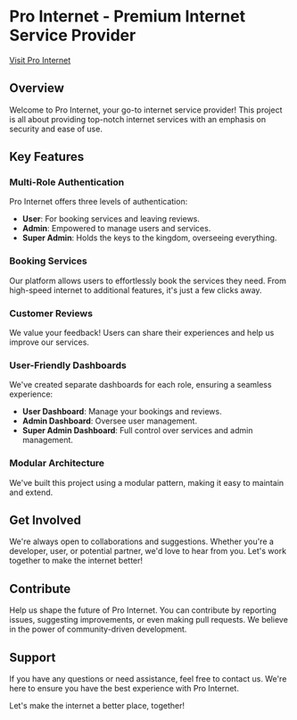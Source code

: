 
# Pro Internet - Premium Internet Service Provider

[Visit Pro Internet](https://pro-internet.vercel.app/)

## Overview

Welcome to Pro Internet, your go-to internet service provider! This project is all about providing top-notch internet services with an emphasis on security and ease of use.

## Key Features

### Multi-Role Authentication

Pro Internet offers three levels of authentication:
- **User**: For booking services and leaving reviews.
- **Admin**: Empowered to manage users and services.
- **Super Admin**: Holds the keys to the kingdom, overseeing everything.

### Booking Services

Our platform allows users to effortlessly book the services they need. From high-speed internet to additional features, it's just a few clicks away.

### Customer Reviews

We value your feedback! Users can share their experiences and help us improve our services.

### User-Friendly Dashboards

We've created separate dashboards for each role, ensuring a seamless experience:
- **User Dashboard**: Manage your bookings and reviews.
- **Admin Dashboard**: Oversee user management.
- **Super Admin Dashboard**: Full control over services and admin management.

### Modular Architecture

We've built this project using a modular pattern, making it easy to maintain and extend.

## Get Involved

We're always open to collaborations and suggestions. Whether you're a developer, user, or potential partner, we'd love to hear from you. Let's work together to make the internet better!

## Contribute

Help us shape the future of Pro Internet. You can contribute by reporting issues, suggesting improvements, or even making pull requests. We believe in the power of community-driven development.

## Support

If you have any questions or need assistance, feel free to contact us. We're here to ensure you have the best experience with Pro Internet.


Let's make the internet a better place, together!
